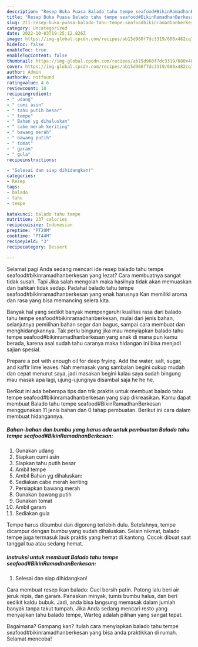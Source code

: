 ```yaml
---
description: "Resep Buka Puasa Balado tahu tempe seafood#BikinRamadhanBerkesan yang Lezat"
title: "Resep Buka Puasa Balado tahu tempe seafood#BikinRamadhanBerkesan yang Lezat"
slug: 211-resep-buka-puasa-balado-tahu-tempe-seafoodbikinramadhanberkesan-yang-lezat
category: Uncategorized
date: 2022-10-03T19:25:12.826Z
image: https://img-global.cpcdn.com/recipes/ab15d960f7dc3319/680x482cq70/balado-tahu-tempe-seafoodbikinramadhanberkesan-foto-resep-utama.jpg
hideToc: false
enableToc: true
enableTocContent: false
thumbnail: https://img-global.cpcdn.com/recipes/ab15d960f7dc3319/680x482cq70/balado-tahu-tempe-seafoodbikinramadhanberkesan-foto-resep-utama.jpg
cover: https://img-global.cpcdn.com/recipes/ab15d960f7dc3319/680x482cq70/balado-tahu-tempe-seafoodbikinramadhanberkesan-foto-resep-utama.jpg
author: Admin
authorAv: notfound
ratingvalue: 4.6
reviewcount: 18
recipeingredient:
- " udang"
- " cumi asin"
- " tahu putih besar"
- " tempe"
- " Bahan yg dihaluskan"
- " cabe merah keriting"
- " bawang merah"
- " bawang putih"
- " tomat"
- " garam"
- " gula"
recipeinstructions:

- "Selesai dan siap dihidangkan!"
categories:
- Resep
tags:
- balado
- tahu
- tempe

katakunci: balado tahu tempe 
nutrition: 237 calories
recipecuisine: Indonesian
preptime: "PT20M"
cooktime: "PT44M"
recipeyield: "3"
recipecategory: Dessert

---
```



Selamat pagi Anda sedang mencari ide resep balado tahu tempe seafood#bikinramadhanberkesan yang lezat? Cara membuatnya sangat tidak susah. Tapi Jika salah mengolah maka hasilnya tidak akan memuaskan dan bahkan tidak sedap. Padahal balado tahu tempe seafood#bikinramadhanberkesan yang enak harusnya Kan memiliki aroma dan rasa yang bisa memancing selera kita.


Banyak hal yang sedikit banyak mempengaruhi kualitas rasa dari balado tahu tempe seafood#bikinramadhanberkesan, mulai dari jenis bahan, selanjutnya pemilihan bahan segar dan bagus, sampai cara membuat dan menghidangkannya. Tak perlu bingung jika mau menyiapkan balado tahu tempe seafood#bikinramadhanberkesan yang enak di mana pun kamu berada, karena asal sudah tahu caranya maka hidangan ini bisa menjadi sajian spesial.

Prepare a pot with enough oil for deep frying. Add the water, salt, sugar, and kaffir lime leaves. Nah memasak yang sambalan begini cukup mudah dan cepat menurut saya, jadi masakan begini kalau saya sudah bingung mau masak apa lagi, ujung-ujungnya disambal saja he he he.


Berikut ini ada beberapa tips dan trik praktis untuk membuat balado tahu tempe seafood#bikinramadhanberkesan yang siap dikreasikan. Kamu dapat membuat Balado tahu tempe seafood#BikinRamadhanBerkesan menggunakan 11 jenis bahan dan 0 tahap pembuatan. Berikut ini cara dalam membuat hidangannya.

<!--inarticleads1-->

##### Bahan-bahan dan bumbu yang harus ada untuk pembuatan Balado tahu tempe seafood#BikinRamadhanBerkesan:

1. Gunakan  udang
1. Siapkan  cumi asin
1. Siapkan  tahu putih besar
1. Ambil  tempe
1. Ambil  Bahan yg dihaluskan:
1. Sediakan  cabe merah keriting
1. Persiapkan  bawang merah
1. Gunakan  bawang putih
1. Gunakan  tomat
1. Ambil  garam
1. Sediakan  gula


Tempe harus dibumbui dan digoreng terlebih dulu. Setelahnya, tempe dicampur dengan bumbu yang sudah dihaluskan. Selain nikmat, balado tempe juga termasuk lauk praktis yang hemat di kantong. Cocok dibuat saat tanggal tua atau sedang hemat. 

<!--inarticleads2-->

##### Instruksi untuk membuat Balado tahu tempe seafood#BikinRamadhanBerkesan:


1. Selesai dan siap dihidangkan!

Cara membuat resep ikan balado: Cuci bersih patin. Potong lalu beri air jeruk nipis, dan garam. Panaskan minyak, tumis bumbu halus, dan beri sedikit kaldu bubuk. Jadi, anda bisa langsung memasak dalam jumlah banyak tanpa takut tumpah. Jika Anda sedang mencari resto yang menyajikan tahu balado tempe, Warteg adalah pilihan yang sangat tepat. 

Bagaimana? Gampang kan? Itulah cara menyiapkan balado tahu tempe seafood#bikinramadhanberkesan yang bisa anda praktikkan di rumah. Selamat mencoba!
